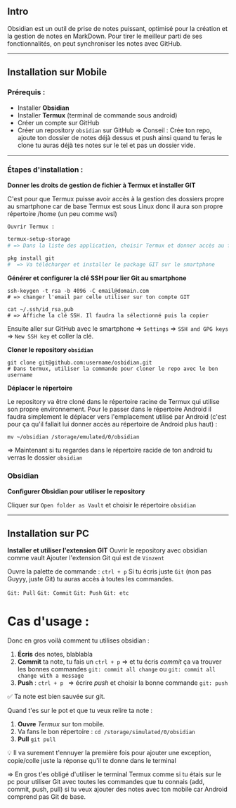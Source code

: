 
## Intro

Obsidian est un outil de prise de notes puissant, optimisé pour la création et la gestion de notes en MarkDown. Pour tirer le meilleur parti de ses fonctionnalités, on peut synchroniser les notes avec GitHub. 

------
## Installation sur Mobile

### Prérequis :

- Installer **Obsidian** 
- Installer **Termux** (terminal de commande sous android)
- Créer un compte sur GitHub
- Créer un repository `obsidian` sur GitHub
=> Conseil : Crée ton repo, ajoute ton dossier de notes déjà dessus et push ainsi quand tu feras le clone tu auras déjà tes notes sur le tel et pas un dossier vide. 

----

### Étapes d'installation : 

**Donner les droits de gestion de fichier à Termux et installer GIT**

C'est pour que Termux puisse avoir accès à la gestion des dossiers propre au smartphone car de base Termux est sous Linux donc il aura son propre répertoire /home (un peu comme wsl)

`Ouvrir Termux :`
```bash
termux-setup-storage 
# => Dans la liste des application, choisir Termux et donner accès au fichier
```

```bash
pkg install git 
#  => Va télécharger et installer le package GIT sur le smartphone
```

**Générer et configurer la clé SSH pour lier Git au smartphone**

```shell 
ssh-keygen -t rsa -b 4096 -C email@domain.com
# => changer l'email par celle utiliser sur ton compte GIT
```

```shell
cat ~/.ssh/id_rsa.pub
# => Affiche la clé SSH. Il faudra la sélectionné puis la copier 
```

Ensuite aller sur GitHub avec le smartphone => `Settings` => `SSH and GPG keys` => `New SSH key` et coller la clé.

**Cloner le repository `obsidian`**

```shell
git clone git@github.com:username/osbidian.git
# Dans termux, utiliser la commande pour cloner le repo avec le bon username
```

**Déplacer le répertoire**

Le repository va être cloné dans le répertoire racine de Termux qui utilise son propre environnement. Pour le passer dans le répertoire Android il faudra simplement le déplacer vers l'emplacement utilisé par Android (c'est pour ça qu'il fallait lui donner accès au répertoire de Android plus haut) :

```shell
mv ~/obsidian /storage/emulated/0/obsidian
```

=> Maintenant si tu regardes dans le répertoire racide de ton android tu verras le dossier `obsidian`

### Obsidian

**Configurer Obsidian pour utiliser le repository**

Cliquer sur `Open folder as Vault` et choisir le répertoire `obsidian`

----

## Installation sur PC

**Installer et utiliser l'extension GIT**
Ouvrir le repository avec obsidian comme vault
Ajouter l'extension Git qui est de `Vinzent`

Ouvre la palette de commande : `ctrl + p` 
Si tu écris juste `Git` (non pas Guyyy, juste Git) tu auras accès à toutes les commandes. 

`Git: Pull`
`Git: Commit`
`Git: Push`
`Git: etc` 


# Cas d'usage : 

Donc en gros voilà comment tu utilises obsidian : 

1. **Écris** des notes, blablabla
2. **Commit** ta note, tu fais un `ctrl + p` => et tu écris *commit* ça va trouver les bonnes commandes `git: commit all change` ou `git: commit all change with a message`
3. **Push** : `ctrl + p ` => écrire *push* et choisir la bonne commande `git: push`

✅ Ta note est bien sauvée sur git. 

Quand t'es sur le pot et que tu veux relire ta note :

1. **Ouvre** *Termux* sur ton mobile.
2. Va fans le bon répertoire : `cd /storage/simulated/0/obsidian`
3. **Pull** `git pull` 

💡 Il va surement t'ennuyer la première fois pour ajouter une exception, copie/colle juste la réponse qu'il te donne dans le terminal 

=> En gros t'es obligé d'utiliser le terminal Termux comme si tu étais sur le pc pour utiliser Git avec toutes les commandes que tu connais (add, commit, push, pull) si tu veux ajouter des notes avec ton mobile car Android comprend pas Git de base.



